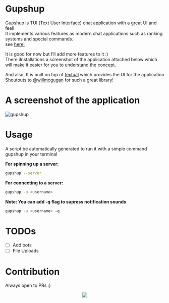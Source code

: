 
# Gupshup

Gupshup is TUI (Text User Interface) chat application with a great UI and feel! </br>
It implements various features as modern chat applications
such as ranking systems and special commands. </br>
see [here!](https://github.com/kraanzu/gupshup/blob/main/COMMANDS.md) </br>

It is good for now but I'll add more features to it :) </br>
There iInstallations a screenshot of the application attached below which will make it easier for you to understand the concept.

And also, It is built on top of [textual](https://github.com/Textualize/textual) which provides the UI for the application</br>
Shoutouts to [@willmcgugan](https://github.com/willmcgugan) for such a great library!


# A screenshot of the application
![gupshup](https://user-images.githubusercontent.com/97718086/154282080-35ac8bc4-5c2e-4b16-a39a-a808bdd0aba1.png)

# Usage
A script be automatically generated to run it with a simple command gupshup in your terminal

**For spinning up a server:**
```bash
gupshup --server
```

**For connecting to a server:**
```bash
gupshup -u <username> 
```

**Note: You can add -q flag to supress notification sounds**
```bash
gupshup -u <username> -q 
```

# TODOs
- [ ] Add bots
- [ ] File Uploads

# Contribution
Always open to PRs :)

<p align="center"><a href="https://github.com/kraanzu/gupshup/blob/main/LICENSE"><img src="https://img.shields.io/static/v1.svg?style=flat-square&label=License&message=MIT&logoColor=eceff4&logo=github&colorA=4c566a&colorB=88c0d0"/></a></p>
